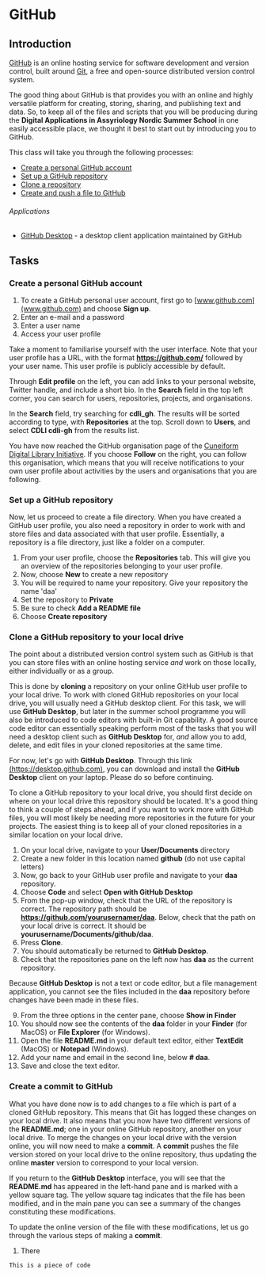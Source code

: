 # GitHub
## Introduction
[GitHub](github.com) is an online hosting service for software development and version control, built around [Git](https://git-scm.com), a free and open-source distributed version control system.

The good thing about GitHub is that provides you with an online and highly versatile platform for creating, storing, sharing, and publishing text and data. So, to keep all of the files and scripts that you will be producing during the **Digital Applications in Assyriology Nordic Summer School** in one easily accessible place, we thought it best to start out by introducing you to GitHub.

This class will take you through the following processes:

* [Create a personal GitHub account](#task1)
* [Set up a GitHub repository](#task2)
* [Clone a repository](#task3)
* [Create and push a file to GitHub](#task4)

###### Applications
* [GitHub Desktop](https://desktop.github.com) - a desktop client application maintained by GitHub

## Tasks
### <a id="task1">Create a personal GitHub account</a>
1. To create a GitHub personal user account, first go to [www.github.com](www.github.com) and choose **Sign up**.
2. Enter an e-mail and a password
3. Enter a user name
4. Access your user profile

Take a moment to familiarise yourself with the user interface. Note that your user profile has a URL, with the format **https://github.com/** followed by your user name. This user profile is publicly accessible by default.

Through **Edit profile** on the left, you can add links to your personal website, Twitter handle, and include a short bio. In the **Search** field in the top left corner, you can search for users, repositories, projects, and organisations.

In the **Search** field, try searching for **cdli_gh**. The results will be sorted according to type, with **Repositories** at the top. Scroll down to **Users**, and select **CDLI cdli-gh** from the results list.

You have now reached the GitHub organisation page of the [Cuneiform Digital Library Initiative](http://cdli.mpiwg-berlin.mpg.de). If you choose **Follow** on the right, you can follow this organisation, which means that you will receive notifications to your own user profile about activities by the users and organisations that you are following.

### <a id="task2">Set up a GitHub repository</a>
Now, let us proceed to create a file directory. When you have created a GitHub user profile, you also need a repository in order to work with and store files and data associated with that user profile. Essentially, a repository is a file directory, just like a folder on a computer.

1. From your user profile, choose the **Repositories** tab. This will give you an overview of the repositories belonging to your user profile.
2. Now, choose **New** to create a new repository
3. You will be required to name your repository. Give your repository the name 'daa'
4. Set the repository to **Private**
5. Be sure to check **Add a README file**
5. Choose **Create repository**

### <a id="task3">Clone a GitHub repository to your local drive</a>
The point about a distributed version control system such as GitHub is that you can store files with an online hosting service _and_ work on those locally, either individually or as a group.

This is done by **cloning** a repository on your online GitHub user profile to your local drive. To work with cloned GitHub repositories on your local drive, you will usually need a GitHub desktop client. For this task, we will use **GitHub Desktop**, but later in the summer school programme you will also be introduced to code editors with built-in Git capability. A good source code editor can essentially speaking perform most of the tasks that you will need a desktop client such as **GitHub Desktop** for, _and_ allow you to add, delete, and edit files in your cloned repositories at the same time.

For now, let's go with **GitHub Desktop**. Through this link [(https://desktop.github.com)](https://desktop.github.com), you can download and install the **GitHub Desktop** client on your laptop. Please do so before continuing.

To clone a GitHub repository to your local drive, you should first decide on where on your local drive this repository should be located. It's a good thing to think a couple of steps ahead, and if you want to work more with GitHub files, you will most likely be needing more repositories in the future for your projects. The easiest thing is to keep all of your cloned repositories in a similar location on your local drive.

1. On your local drive, navigate to your **User/Documents** directory
2. Create a new folder in this location named **github** (do not use capital letters)
3. Now, go back to your GitHub user profile and navigate to your **daa** repository.
4. Choose **Code** and select **Open with GitHub Desktop**
5. From the pop-up window, check that the URL of the repository is correct. The repository path should be **https://github.com/yourusernamer/daa**. Below, check that the path on your local drive is correct. It should be **yourusername/Documents/github/daa**.
6. Press **Clone**.
7. You should automatically be returned to **GitHub Desktop**.
8. Check that the repositories pane on the left now has **daa** as the current repository.

Because **GitHub Desktop** is not a text or code editor, but a file management application, you cannot see the files included in the **daa** repository before changes have been made in these files.

9. From the three options in the center pane, choose **Show in Finder**
10. You should now see the contents of the **daa** folder in your **Finder** (for MacOS) or **File Explorer** (for Windows).
11. Open the file **README.md** in your default text editor, either **TextEdit** (MacOS) or **Notepad** (Windows).
12. Add your name and email in the second line, below **# daa**.
13. Save and close the text editor.

### Create a commit to GitHub

What you have done now is to add changes to a file which is part of a cloned GitHub repository. This means that Git has logged these changes on your local drive. It also means that you now have two different versions of the **README.md**; one in your online GitHub repository, another on your local drive. To merge the changes on your local drive with the version online, you will now need to make a **commit**. A **commit** pushes the file version stored on your local drive to the online repository, thus updating the online **master** version to correspond to your local version.

If you return to the **GitHub Desktop** interface, you will see that the **README.md** has appeared in the left-hand pane and is marked with a yellow square tag. The yellow square tag indicates that the file has been modified, and in the main pane you can see a summary of the changes constituting these modifications.

To update the online version of the file with these modifications, let us go through the various steps of making a **commit**.

1. There

```
This is a piece of code
```
